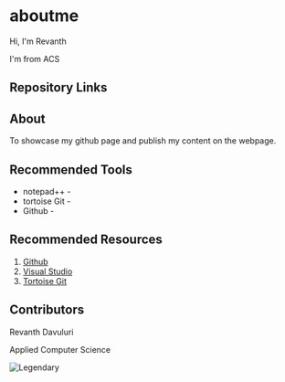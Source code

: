 # aboutme

Hi, I'm Revanth

I'm from ACS
## Repository Links


## About

To showcase my github page and publish my content on the webpage.

## Recommended Tools

- notepad++ -
- tortoise Git -
- Github -

## Recommended Resources

1. [Github](https://github.com/resource-watch)
1. [Visual Studio](https://docs.microsoft.com/en-us/cpp/windows/resource-files-visual-studio)
1. [Tortoise Git](https://tortoisegit.org/docs/tortoisegit/tgit-intro-features.html)

## Contributors

Revanth Davuluri

Applied Computer Science

![Legendary](http://www.teluguone.com/tmdbuserfiles/balakrishna-police-pics.jpg)
